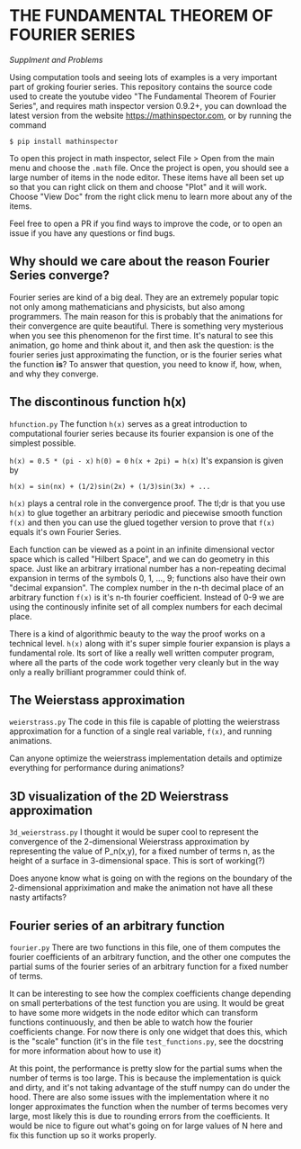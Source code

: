 # THE FUNDAMENTAL THEOREM OF FOURIER SERIES
*Supplment and Problems*

Using computation tools and seeing lots of examples is a very important part of groking fourier series.  This repository contains the source code used to create the youtube video "The Fundamental Theorem of Fourier Series", and requires math inspector version 0.9.2+, you can download the latest version from the website https://mathinspector.com, or by running the command

```
$ pip install mathinspector
```

To open this project in math inspector, select File > Open from the main menu and choose the `.math` file.  Once the project is open, you should see a large number of items in the node editor.  These items have all been set up so that you can right click on them and choose "Plot" and it will work.  Choose "View Doc" from the right click menu to learn more about any of the items.

Feel free to open a PR if you find ways to improve the code, or to open an issue if you have any questions or find bugs.

## Why should we care about the reason Fourier Series converge?
Fourier series are kind of a big deal.  They are an extremely popular topic not only among mathematicians and physicists, but also among programmers.  The main reason for this is probably that the animations for their convergence are quite beautiful.  There is something very mysterious when you see this phenomenon for the first time.  It's natural to see this animation, go home and think about it, and then ask the question: is the fourier series just approximating the function, or is the fourier series what the function **is**?  To answer that question, you need to know if, how, when, and why they converge.

## The discontinous function h(x)
`hfunction.py`
The function `h(x)` serves as a great introduction to computational fourier series because its fourier expansion is one of the simplest possible.  

`h(x) = 0.5 * (pi - x)`
`h(0) = 0`
`h(x + 2pi) = h(x)`
It's expansion is given by

```
h(x) = sin(nx) + (1/2)sin(2x) + (1/3)sin(3x) + ...
```

`h(x)` plays a central role in the convergence proof.  The tl;dr is that you use `h(x)` to glue together an arbitrary periodic and piecewise smooth function `f(x)` and then you can use the glued together version to prove that `f(x)` equals it's own Fourier Series.

Each function can be viewed as a point in an infinite dimensional vector space which is called "Hilbert Space", and we can do geometry in this space.  Just like an arbitrary irrational number has a non-repeating decimal expansion in terms of the symbols 0, 1, ..., 9; functions also have their own "decimal expansion".  The complex number in the n-th decimal place of an arbitrary function `f(x)` is it's n-th fourier coefficient.  Instead of 0-9 we are using the continously infinite set of all complex numbers for each decimal place.

There is a kind of algorithmic beauty to the way the proof works on a technical level.  `h(x)` along with it's super simple fourier expansion is plays a fundamental role.  Its sort of like a really well written computer program, where all the parts of the code work together very cleanly but in the way only a really brilliant programmer could think of.

## The Weierstass approximation
`weierstrass.py`
The code in this file is capable of plotting the weierstrass approximation for a function of a single real variable, `f(x)`, and running animations.

Can anyone optimize the weierstrass implementation details and optimize everything for performance during animations?

## 3D visualization of the 2D Weierstrass approximation
`3d_weierstrass.py`
I thought it would be super cool to represent the convergence of the 2-dimensional Weierstrass approximation by representing the value of P_n(x,y), for a fixed number of terms n, as the height of a surface in 3-dimensional space.  This is sort of working(?)

Does anyone know what is going on with the regions on the boundary of the 2-dimensional appriximation and make the animation not have all these nasty artifacts?

## Fourier series of an arbitrary function
`fourier.py`
There are two functions in this file, one of them computes the fourier coefficients of an arbitrary function, and the other one computes the partial sums of the fourier series of an arbitrary function for a fixed number of terms.

It can be interesting to see how the complex coefficients change depending on small perterbations of the test function you are using.  It would be great to have some more widgets in the node editor which can transform functions continuously, and then be able to watch how the fourier coefficients change.  For now there is only one widget that does this, which is the "scale" function (it's in the file `test_functions.py`, see the docstring for more information about how to use it)

At this point, the performance is pretty slow for the partial sums when the number of terms is too large.  This is because the implementation is quick and dirty, and it's not taking advantage of the stuff numpy can do under the hood.  There are also some issues with the implementation where it no longer approximates the function when the number of terms becomes very large, most likely this is due to rounding errors from the coefficients.  It would be nice to figure out what's going on for large values of N here and fix this function up so it works properly.